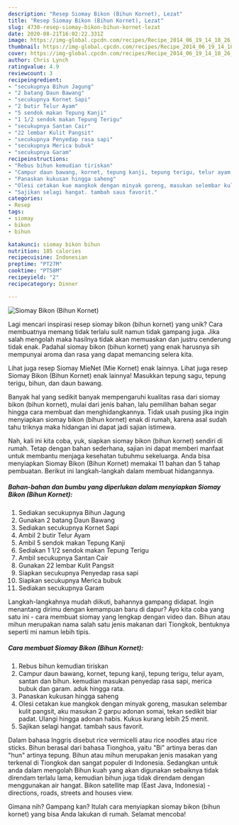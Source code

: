 ```yaml
---
description: "Resep Siomay Bikon (Bihun Kornet), Lezat"
title: "Resep Siomay Bikon (Bihun Kornet), Lezat"
slug: 4730-resep-siomay-bikon-bihun-kornet-lezat
date: 2020-08-21T16:02:22.331Z
image: https://img-global.cpcdn.com/recipes/Recipe_2014_06_19_14_18_26_122_a65d4aaf56f8184a3c94/751x532cq70/siomay-bikon-bihun-kornet-foto-resep-utama.jpg
thumbnail: https://img-global.cpcdn.com/recipes/Recipe_2014_06_19_14_18_26_122_a65d4aaf56f8184a3c94/751x532cq70/siomay-bikon-bihun-kornet-foto-resep-utama.jpg
cover: https://img-global.cpcdn.com/recipes/Recipe_2014_06_19_14_18_26_122_a65d4aaf56f8184a3c94/751x532cq70/siomay-bikon-bihun-kornet-foto-resep-utama.jpg
author: Chris Lynch
ratingvalue: 4.9
reviewcount: 3
recipeingredient:
- "secukupnya Bihun Jagung"
- "2 batang Daun Bawang"
- "secukupnya Kornet Sapi"
- "2 butir Telur Ayam"
- "5 sendok makan Tepung Kanji"
- "1 1/2 sendok makan Tepung Terigu"
- "secukupnya Santan Cair"
- "22 lembar Kulit Pangsit"
- "secukupnya Penyedap rasa sapi"
- "secukupnya Merica bubuk"
- "secukupnya Garam"
recipeinstructions:
- "Rebus bihun kemudian tiriskan"
- "Campur daun bawang, kornet, tepung kanji, tepung terigu, telur ayam, santan dan bihun. kemudian masukan penyedap rasa sapi, merica bubuk dan garam. aduk hingga rata."
- "Panaskan kukusan hingga saheng"
- "Olesi cetakan kue mangkok dengan minyak goreng, masukan selembar kulit pangsit, aku masukan 2 garpu adonan somai, tekan sedikit biar padat. Ulangi hingga adonan habis. Kukus kurang lebih 25 menit."
- "Sajikan selagi hangat. tambah saus favorit."
categories:
- Resep
tags:
- siomay
- bikon
- bihun

katakunci: siomay bikon bihun 
nutrition: 185 calories
recipecuisine: Indonesian
preptime: "PT27M"
cooktime: "PT58M"
recipeyield: "2"
recipecategory: Dinner

---
```



![Siomay Bikon (Bihun Kornet)](https://img-global.cpcdn.com/recipes/Recipe_2014_06_19_14_18_26_122_a65d4aaf56f8184a3c94/751x532cq70/siomay-bikon-bihun-kornet-foto-resep-utama.jpg)

Lagi mencari inspirasi resep siomay bikon (bihun kornet) yang unik? Cara membuatnya memang tidak terlalu sulit namun tidak gampang juga. Jika salah mengolah maka hasilnya tidak akan memuaskan dan justru cenderung tidak enak. Padahal siomay bikon (bihun kornet) yang enak harusnya sih mempunyai aroma dan rasa yang dapat memancing selera kita.

Lihat juga resep Siomay MieNet (Mie Kornet) enak lainnya. Lihat juga resep Siomay Bikon (Bihun Kornet) enak lainnya! Masukkan tepung sagu, tepung terigu, bihun, dan daun bawang.

Banyak hal yang sedikit banyak mempengaruhi kualitas rasa dari siomay bikon (bihun kornet), mulai dari jenis bahan, lalu pemilihan bahan segar hingga cara membuat dan menghidangkannya. Tidak usah pusing jika ingin menyiapkan siomay bikon (bihun kornet) enak di rumah, karena asal sudah tahu triknya maka hidangan ini dapat jadi sajian istimewa.


Nah, kali ini kita coba, yuk, siapkan siomay bikon (bihun kornet) sendiri di rumah. Tetap dengan bahan sederhana, sajian ini dapat memberi manfaat untuk membantu menjaga kesehatan tubuhmu sekeluarga. Anda bisa menyiapkan Siomay Bikon (Bihun Kornet) memakai 11 bahan dan 5 tahap pembuatan. Berikut ini langkah-langkah dalam membuat hidangannya.

<!--inarticleads1-->

##### Bahan-bahan dan bumbu yang diperlukan dalam menyiapkan Siomay Bikon (Bihun Kornet):

1. Sediakan secukupnya Bihun Jagung
1. Gunakan 2 batang Daun Bawang
1. Sediakan secukupnya Kornet Sapi
1. Ambil 2 butir Telur Ayam
1. Ambil 5 sendok makan Tepung Kanji
1. Sediakan 1 1/2 sendok makan Tepung Terigu
1. Ambil secukupnya Santan Cair
1. Gunakan 22 lembar Kulit Pangsit
1. Siapkan secukupnya Penyedap rasa sapi
1. Siapkan secukupnya Merica bubuk
1. Sediakan secukupnya Garam


Langkah-langkahnya mudah diikuti, bahannya gampang didapat. Ingin menantang dirimu dengan kemampuan baru di dapur? Ayo kita coba yang satu ini - cara membuat siomay yang lengkap dengan video dan. Bihun atau mihun merupakan nama salah satu jenis makanan dari Tiongkok, bentuknya seperti mi namun lebih tipis. 

<!--inarticleads2-->

##### Cara membuat Siomay Bikon (Bihun Kornet):

1. Rebus bihun kemudian tiriskan
1. Campur daun bawang, kornet, tepung kanji, tepung terigu, telur ayam, santan dan bihun. kemudian masukan penyedap rasa sapi, merica bubuk dan garam. aduk hingga rata.
1. Panaskan kukusan hingga saheng
1. Olesi cetakan kue mangkok dengan minyak goreng, masukan selembar kulit pangsit, aku masukan 2 garpu adonan somai, tekan sedikit biar padat. Ulangi hingga adonan habis. Kukus kurang lebih 25 menit.
1. Sajikan selagi hangat. tambah saus favorit.


Dalam bahasa Inggris disebut rice vermicelli atau rice noodles atau rice sticks. Bihun berasal dari bahasa Tionghoa, yaitu &#34;Bi&#34; artinya beras dan &#34;hun&#34; artinya tepung. Bihun atau mihun merupakan jenis masakan yang terkenal di Tiongkok dan sangat populer di Indonesia. Sedangkan untuk anda dalam mengolah Bihun kuah yang akan digunakan sebaiknya tidak direndam terlalu lama, kemudian bihun juga tidak direndam dengan menggunakan air hangat. Bikon satellite map (East Java, Indonesia) - directions, roads, streets and houses view. 

Gimana nih? Gampang kan? Itulah cara menyiapkan siomay bikon (bihun kornet) yang bisa Anda lakukan di rumah. Selamat mencoba!
